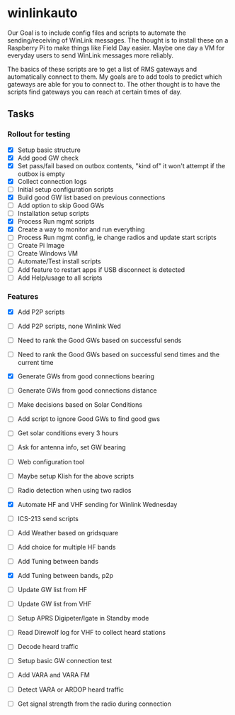 # winlinkauto
Our Goal is to include config files and scripts to automate the sending/receiving of WinLink messages.  The thought is to install these on a Raspberry Pi to make things like Field Day easier.  Maybe one day a VM for everyday users to send WinLink messages more reliably.

The basics of these scripts are to get a list of RMS gateways and automatically connect to them.  My goals are to add tools to predict which gateways are able for you to connect to.  The other thought is to have the scripts find gateways you can reach at certain times of day.   





## Tasks
### Rollout for testing

- [X] Setup basic structure
- [X] Add good GW check
- [X] Set pass/fail based on outbox contents, "kind of" it won't attempt if the outbox is empty
- [X] Collect connection logs
- [ ] Initial setup configuration scripts
- [X] Build good GW list based on previous connections
- [ ] Add option to skip Good GWs
- [ ] Installation setup scripts
- [x] Process Run mgmt scripts
- [x] Create a way to monitor and run everything
- [ ] Process Run mgmt config, ie change radios and update start scripts
- [ ] Create Pi Image
- [ ] Create Windows VM
- [ ] Automate/Test install scripts
- [ ] Add feature to restart apps if USB disconnect is detected
- [ ] Add Help/usage to all scripts

### Features

- [x] Add P2P scripts
- [ ] Add P2P scripts, none Winlink Wed
- [ ] Need to rank the Good GWs based on successful sends
- [ ] Need to rank the Good GWs based on successful send times and the current time
- [X] Generate GWs from good connections bearing
- [ ] Generate GWs from good connections distance
- [ ] Make decisions based on Solar Conditions
- [ ] Add script to ignore Good GWs to find good gws
- [ ] Get solar conditions every 3 hours
- [ ] Ask for antenna info, set GW bearing
- [ ] Web configuration tool
- [ ] Maybe setup Klish for the above scripts
- [ ] Radio detection when using two radios
- [X] Automate HF and VHF sending for Winlink Wednesday
- [ ] ICS-213 send scripts
- [ ] Add Weather based on gridsquare
- [ ] Add choice for multiple HF bands
- [ ] Add Tuning between bands
- [x] Add Tuning between bands, p2p
- [ ] Update GW list from HF
- [ ] Update GW list from VHF
- [ ] Setup APRS Digipeter/Igate in Standby mode
- [ ] Read Direwolf log for VHF to collect heard stations
- [ ] Decode heard traffic
- [ ] Setup basic GW connection test
- [ ] Add VARA and VARA FM
- [ ] Detect VARA or ARDOP heard traffic
- [ ] Get signal strength from the radio during connection

